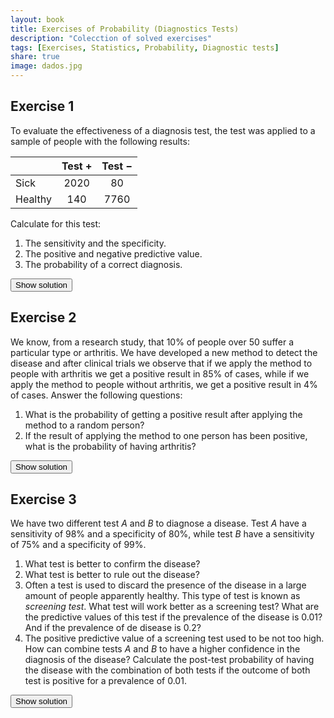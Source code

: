 ```yaml
---
layout: book
title: Exercises of Probability (Diagnostics Tests)
description: "Colecction of solved exercises"
tags: [Exercises, Statistics, Probability, Diagnostic tests]
share: true
image: dados.jpg
---
```




## Exercise 1


To evaluate the effectiveness of a diagnosis test, the test was applied to a sample of people with the following results:

|         | Test $+$   | Test $-$   |
|:--------|:----------:|:----------:|
| Sick    |    2020  |  80    |
| Healthy |    140  |  7760    |

Calculate for this test:

1.  The sensitivity and the specificity.
2.  The positive and negative predictive value.
3.  The probability of a correct diagnosis.

<div><button class="solution">Show solution</button></div>
<div id="solution" style="display: none">
Naming $S$ and $H$ to the events of being sick and healthy respectively, <br/>
1. Sensitivity $P(+\vert S)=0.9352$ and specificity $P(-\vert H)=0.9898$. <br/>
2. PPV $P(S\vert +)=0.9619$ and NPV $P(H\vert -)=0.9823$. <br/>
3. $P((S\cap +)\cup (H\cap -)) = P(S\cap +) + P(H\cap -) = 0.978$. 
</div>


## Exercise 2


We know, from a research study, that 10% of people over 50 suffer a particular type or arthritis. We have developed a new method to detect the disease and after clinical trials we observe that if we apply the method to people with arthritis we get a positive result in 85% of cases, while if we apply the method to people without arthritis, we get a positive result in 4% of cases. Answer the following questions:

1.  What is the probability of getting a positive result after applying the method to a random person?
2.  If the result of applying the method to one person has been positive, what is the probability of having arthritis?

<div><button class="solution">Show solution</button></div>
<div id="solution" style="display: none">
Naming $A$ to the event of having arthritis, <br/>
1. $P(+)=0.121$. <br/>
2. $P(A\vert +) = 0.7025$.
</div>

## Exercise 3


We have two different test $A$ and $B$ to diagnose a disease. Test $A$ have a sensitivity of 98% and a specificity of 80%, while test $B$ have a sensitivity of 75% and a specificity of 99%.

1.  What test is better to confirm the disease?
2.  What test is better to rule out the disease?
3.  Often a test is used to discard the presence of the disease in a large amount of people apparently healthy. This type of test is known as *screening test*. What test will work better as a screening test? What are the predictive values of this test if the prevalence of the disease is 0.01? And if the prevalence of de disease is 0.2?
4.  The positive predictive value of a screening test used to be not too high. How can combine tests $A$ and $B$ to have a higher confidence in the diagnosis of the disease? Calculate the post-test probability of having the disease with the combination of both tests if the outcome of both test is positive for a prevalence of 0.01.

<div><button class="solution">Show solution</button></div>
<div id="solution" style="display: none">
1. Test $B$ cause it has a greater specificity. <br/>
2. Test $A$ cause it has a greater sensitivity. <br/>
3. Test $A$ will perform better as a screening test. <br/>
For a prevalence of $0.01$ the PPV is $P(D\vert +)=0.0472$ and the NPV is $P(\bar D\vert -)=0.9997$. <br/>
For a prevalence of $0.2$ the PPV is $P(D\vert +)=0.5506$ and the NPV is $P(\bar D\vert -)=0.9938$. <br/>
4. First applying test $A$ to everybody and then applying test $B$ to positive cases of test $A$. <br/>
$P(D\vert +_A\cap +_B)=0.7878$.
</div>


